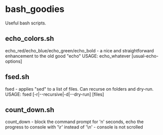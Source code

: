 # bash_goodies
Useful bash scripts.

echo_colors.sh
--------------
echo_red/echo_blue/echo_green/echo_bold - a nice and straightforward enhancement to the old good "echo"
USAGE: echo_whatever [usual-echo-options]

fsed.sh
-------
fsed - applies "sed" to a list of files. Can recurse on folders and dry-run.
USAGE: fsed <usual-sed-options> [-r|--recursive|-d|--dry-run] [files]

count_down.sh
-------------
count_down - block the command prompt for 'n' seconds, echo the progress to console with '\r' instead of '\n' - console is not scrolled
